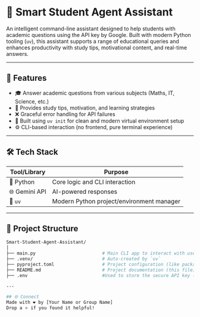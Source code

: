 # 🧠 Smart Student Agent Assistant

An intelligent command-line assistant designed to help students with academic questions using the API key by Google. Built with modern Python tooling (`uv`), this assistant supports a range of educational queries and enhances productivity with study tips, motivational content, and real-time answers.

---

## 🚀 Features

- 🎓 Answer academic questions from various subjects (Maths, IT, Science, etc.)
- 📝 Provides study tips, motivation, and learning strategies
- ❌ Graceful error handling for API failures
- 🧪 Built using `uv init` for clean and modern virtual environment setup
- ⚙️ CLI-based interaction (no frontend, pure terminal experience)

---

## 🛠 Tech Stack

| Tool/Library | Purpose |
|--------------|---------|
| 🐍 Python     | Core logic and CLI interaction |
| 🌐 Gemini API | AI-powered responses |
| 🧪 `uv`       | Modern Python project/environment manager |

---

## 📁 Project Structure

```bash
Smart-Student-Agent-Assistant/
│
├── main.py                         # Main CLI app to interact with user
├── .venv/                          # Auto-created by `uv`
├── pyproject.toml                  # Project configuration (like package.json)
├── README.md                       # Project documentation (this file)
├── .env                            #Used to store the secure API key (GEMINI_API_KEY)

---

## 🌐 Connect
Made with ❤️ by [Your Name or Group Name]
Drop a ⭐ if you found it helpful!
